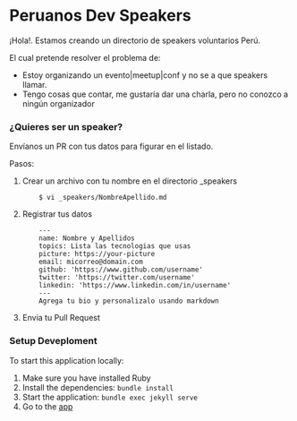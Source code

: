 # Peruanos Dev Speakers 

¡Hola!. Estamos creando un directorio de speakers voluntarios Perú.

El cual pretende resolver el problema de:

- Estoy organizando un evento|meetup|conf y no se a que speakers llamar.
- Tengo cosas que contar, me gustaría dar una charla, pero no conozco a ningún organizador

### ¿Quieres ser un speaker? 
Envíanos un PR con tus datos para figurar en el listado. 

Pasos: 
1. Crear un archivo con tu nombre en el directorio _speakers
    ```
        $ vi _speakers/NombreApellido.md
    ```
2. Registrar tus datos

    ```
        ---
        name: Nombre y Apellidos
        topics: Lista las tecnologias que usas
        picture: https://your-picture
        email: micorreo@domain.com
        github: 'https://www.github.com/username'
        twitter: 'https://twitter.com/username'
        linkedin: 'https://www.linkedin.com/in/username' 
        ---
        Agrega tu bio y personalizalo usando markdown
    ```
    
3. Envia tu Pull Request

### Setup Deveploment
To start this application locally:

1. Make sure you have installed Ruby
2. Install the dependencies: `bundle install`
3. Start the application: `bundle exec jekyll serve`
4. Go to the [app](http://127.0.0.1:4000)
